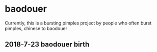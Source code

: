 # baodouer
Currently, this is a bursting pimples project by people who often burst pimples, chinese to baodouer

## 2018-7-23 baodouer birth
